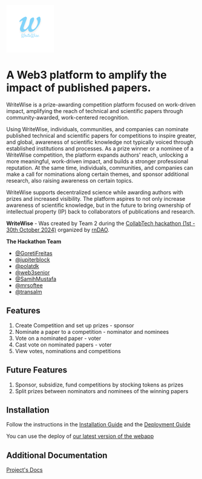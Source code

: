 <img src="docs/media/WriteWise%20Logo%201.png" width="25%" alt="WriteWise">

# A Web3 platform to amplify the impact of published papers. 

WriteWise is a prize-awarding competition platform focused on work-driven impact, amplifying the reach of technical and scientific papers through community-awarded, work-centered recognition.

Using WriteWise, individuals, communities, and companies can nominate published technical and scientific papers for competitions to inspire greater, and global, awareness of scientific knowledge not typically voiced through established institutions and processes. As a prize winner or a nominee of a WriteWise competition, the platform expands authors' reach, unlocking a more meaningful, work-driven impact, and builds a stronger professional reputation. At the same time, individuals, communities, and companies can make a call for nominations along certain themes, and sponsor additional research, also raising awareness on certain topics.

WriteWise supports decentralized science while awarding authors with prizes and increased visibility. The platform aspires to not only increase awareness of scientific knowledge, but in the future to bring ownership of intellectual property (IP) back to collaborators of publications and research.

**WriteWise** - Was created by Team 2 during the [CollabTech hackathon (1st - 30th October 2024)](https://www.rndao.io/collabtech) organized by [rnDAO](https://www.rndao.io/). 

__The Hackathon Team__
* [@GoretiFreitas](https://github.com/GoretiFreitas)
* [@jupiterblock](https://github.com/jupiterblock)
* [@polatdk](https://github.com/polatdk)
* [@web3senior](https://github.com/web3senior)
* [@SamihMustafa](https://github.com/SamihMustafa)
* [@mrsoftee](https://github.com/mrsoftee)
* [@transalm](https://github.com/transalm)

## Features
1. Create Competition and set up prizes - sponsor
1. Nominate a paper to a competition - nominator and nominees
1. Vote on a nominated paper - voter
1. Cast vote on nominated papers - voter
1. View votes, nominations and competitions

## Future Features
1. Sponsor, subsidize, fund competitions by stocking tokens as prizes
2. Split prizes between nominators and nominees of the winning papers

## Installation
Follow the instructions in the [Installation Guide](docs/installation-guide.md) and the [Deployment Guide](docs/deployment-guide.md)

You can use the deploy of [our latest version of the webapp](https://writewisecollabtech.github.io/WriteWise/)

## Additional Documentation
[Project's Docs](/docs/index.md)

